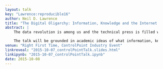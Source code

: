 ```yaml
---
layout: talk
key: "Lawrence:reproducible16"
author: Neil D. Lawrence
title: "The Digital Oligarchy: Information, Knowledge and the Internet Era"
abstract: |
	The data revolution is among us and the technical press is filled with stories of big data and artificial intelligence. What is driving this progress? In this talk we will argue that collection of data on its own is of little utility, it is interconnection of data that allows information to become knowledge. Businesses need to place data at the core of what they do to benefit from these techniques. 

	The talk will be grounded in academic ideas of what information, knowledge and data are. But these concepts have practical utility that can influence decision making on where data sits within an organisation.
venue: "Right First Time, ControlPoint Industry Event"
linkreveal: "2015-10-07_controlPointTalk.slides.html"
linkipynb: "2015-10-07_controlPointTalk.ipynb"
date: 2015-10-08
---
```

